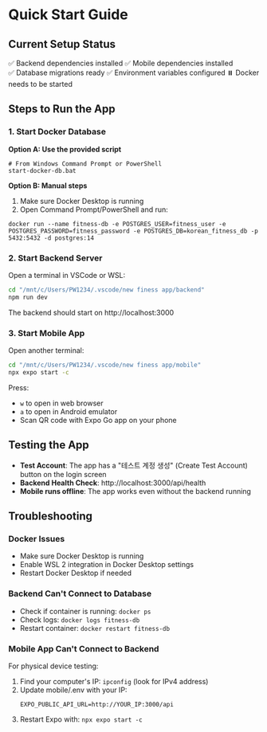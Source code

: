 # Quick Start Guide

## Current Setup Status
✅ Backend dependencies installed
✅ Mobile dependencies installed  
✅ Database migrations ready
✅ Environment variables configured
⏸️ Docker needs to be started

## Steps to Run the App

### 1. Start Docker Database
**Option A: Use the provided script**
```batch
# From Windows Command Prompt or PowerShell
start-docker-db.bat
```

**Option B: Manual steps**
1. Make sure Docker Desktop is running
2. Open Command Prompt/PowerShell and run:
```batch
docker run --name fitness-db -e POSTGRES_USER=fitness_user -e POSTGRES_PASSWORD=fitness_password -e POSTGRES_DB=korean_fitness_db -p 5432:5432 -d postgres:14
```

### 2. Start Backend Server
Open a terminal in VSCode or WSL:
```bash
cd "/mnt/c/Users/PW1234/.vscode/new finess app/backend"
npm run dev
```

The backend should start on http://localhost:3000

### 3. Start Mobile App
Open another terminal:
```bash
cd "/mnt/c/Users/PW1234/.vscode/new finess app/mobile"
npx expo start -c
```

Press:
- `w` to open in web browser
- `a` to open in Android emulator
- Scan QR code with Expo Go app on your phone

## Testing the App
- **Test Account**: The app has a "테스트 계정 생성" (Create Test Account) button on the login screen
- **Backend Health Check**: http://localhost:3000/api/health
- **Mobile runs offline**: The app works even without the backend running

## Troubleshooting

### Docker Issues
- Make sure Docker Desktop is running
- Enable WSL 2 integration in Docker Desktop settings
- Restart Docker Desktop if needed

### Backend Can't Connect to Database
- Check if container is running: `docker ps`
- Check logs: `docker logs fitness-db`
- Restart container: `docker restart fitness-db`

### Mobile App Can't Connect to Backend
For physical device testing:
1. Find your computer's IP: `ipconfig` (look for IPv4 address)
2. Update mobile/.env with your IP:
   ```
   EXPO_PUBLIC_API_URL=http://YOUR_IP:3000/api
   ```
3. Restart Expo with: `npx expo start -c`